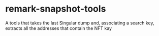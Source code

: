 # remark-snapshot-tools
A tools that takes the last Singular dump and, associating a search key, extracts all the addresses that contain the NFT kay
